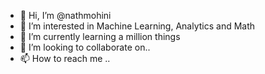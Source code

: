 - 👋 Hi, I’m @nathmohini
- 👀 I’m interested in Machine Learning, Analytics and Math
- 🌱 I’m currently learning a million things
- 💞️ I’m looking to collaborate on..
- 📫 How to reach me ..

<!---
nathmohini/nathmohini is a ✨ special ✨ repository because its `README.md` (this file) appears on your GitHub profile.
You can click the Preview link to take a look at your changes.
--->
